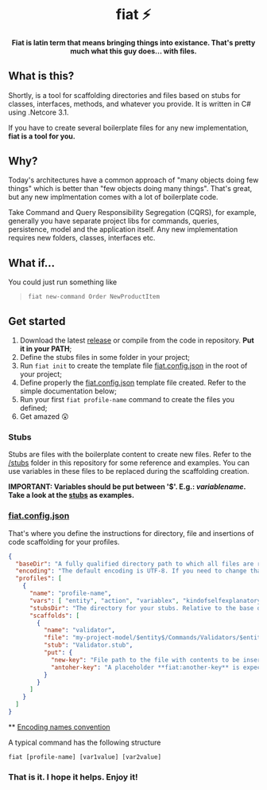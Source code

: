 # <h1 align="center">fiat ⚡</h1>
#### <p align="center">Fiat is latin term that means bringing things into existance. That's pretty much what this guy does... with files.</p>

## What is this?

Shortly, is a tool for scaffolding directories and files based on stubs for classes, interfaces, methods, and whatever you provide. It is written in C# using .Netcore 3.1.

If you have to create several boilerplate files for any new implementation, **fiat is a tool for you.**

## Why?

Today's architectures have a common approach of "many objects doing few things" which is better than "few objects doing many things". That's great, but any new implmentation comes with a lot of boilerplate code. 

Take Command and Query Responsibility Segregation (CQRS), for example, generally you have separate project libs for commands, queries, persistence, model and the application itself. Any new implementation requires new folders, classes, interfaces etc.

## What if...

You could just run something like

> `fiat new-command Order NewProductItem` 

## Get started

1. Download the latest [release](https://github.com/diegosiao/fiat/releases/tag/v0.0.1-beta) or compile from the code in repository. **Put it in your PATH**;
2. Define the stubs files in some folder in your project;
3. Run `fiat init` to create the template file [fiat.config.json](https://github.com/diegosiao/fiat/blob/master/fiat.config.json) in the root of your project;
4. Define properly the [fiat.config.json](https://github.com/diegosiao/fiat/blob/master/fiat.config.json) template file created. Refer to the simple documentation below;
5. Run your first `fiat profile-name` command to create the files you defined;
6. Get amazed 😲

### Stubs

Stubs are files with the boilerplate content to create new files. Refer to the [/stubs](https://github.com/diegosiao/fiat/tree/master/stubs) folder in this repository for some reference and examples. You can use variables in these files to be replaced during the scaffolding creation.

**IMPORTANT: Variables should be put between '$'. E.g.: $variablename$. Take a look at the [stubs](https://github.com/diegosiao/fiat/tree/master/stubs) as examples.**

### [fiat.config.json](https://github.com/diegosiao/fiat/blob/master/fiat.config.json)

That's where you define the instructions for directory, file and insertions of code scaffolding for your profiles.
```json
{
  "baseDir": "A fully qualified directory path to which all files are relative to",
  "encoding": "The default encoding is UTF-8. If you need to change that refer to naming convention in the link bellow**",
  "profiles": [
    {
      "name": "profile-name",
      "vars": [ "entity", "action", "variablex", "kindofselfexplanatory" ],
      "stubsDir": "The directory for your stubs. Relative to the base directory defined or a fully qualified path. E.g. stubs/commands",
      "scaffolds": [
        {
          "name": "validator",
          "file": "my-project-model/$entity$/Commands/Validators/$entity$$action$Validator.cs",
          "stub": "Validator.stub",
          "put": { 
            "new-key": "File path to the file with contents to be inserted. A placeholder **fiat:new-key** is expected in the target file/stub.",
            "antoher-key": "A placeholder **fiat:another-key** is expected in the target file/stub."
          }
        }
      ]
    }
  ]
}
```

** [Encoding names convention](https://docs.microsoft.com/en-us/dotnet/api/system.text.encoding?view=net-5.0#list-of-encodings)

A typical command has the following structure

`fiat [profile-name] [var1value] [var2value]`

### That is it. I hope it helps. Enjoy it!
